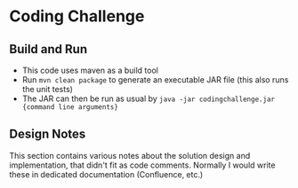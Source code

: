 # Coding Challenge

## Build and Run

- This code uses maven as a build tool
- Run `mvn clean package` to generate an executable JAR file (this also runs the unit tests)
- The JAR can then be run as usual by `java -jar codingchallenge.jar {command line arguments}`

## Design Notes

This section contains various notes about the solution design and implementation, that didn't fit as code comments. Normally I would write these in dedicated documentation (Confluence, etc.)
